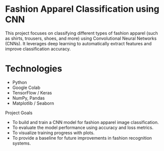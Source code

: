 # Fashion Apparel Classification using CNN

This project focuses on classifying different types of fashion apparel (such as shirts, trousers, shoes, and more) using Convolutional Neural Networks (CNNs). It leverages deep learning to automatically extract features and improve classification accuracy.

# Technologies
- Python 
- Google Colab
- TensorFlow / Keras
- NumPy, Pandas
- Matplotlib / Seaborn

Project Goals

- To build and train a CNN model for fashion apparel image classification.
- To evaluate the model performance using accuracy and loss metrics.
- To visualize training progress with plots.
- To provide a baseline for future improvements in fashion recognition systems.

